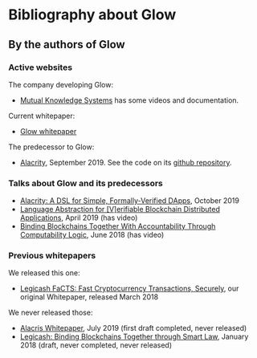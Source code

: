 # Bibliography about Glow

## By the authors of Glow

### Active websites

The company developing Glow:
* [Mutual Knowledge Systems](https://mukn.io) has some videos and documentation.

Current whitepaper:
* [Glow whitepaper](https://docs.google.com/document/d/1nBmI28yISX2HynodZnYWW0Px6re4JyYNNw2ncaFfJSg/)

The predecessor to Glow:
* [Alacrity](https://alacrity-lang.org/), September 2019.
  See the code on its [github repository](https://github.com/AlacrisIO/alacrity).

### Talks about Glow and its predecessors

* [Alacrity: A DSL for Simple, Formally-Verified DApps](https://github.com/AlacrisIO/alacrity/blob/master/docs/paper.md), October 2019
* [Language Abstraction for [V]erifiable Blockchain Distributed Applications](http://github.com/alacrisio/lavbda), April 2019 (has video)
* [Binding Blockchains Together With Accountability Through Computability Logic](http://github.com/alacrisio/bbtwatcl), June 2018 (has video)

### Previous whitepapers

We released this one:
* [Legicash FaCTS: Fast Cryptocurrency Transactions, Securely](https://j.mp/FaCTS), our original Whitepaper, released March 2018

We never released those:
* [Alacris Whitepaper](https://docs.google.com/document/d/1X5JoanOuPETu-mMd90kiNYA8Okh-fkhI18RI8kwq5l8/), July 2019 (first draft completed, never released)
* [Legicash: Binding Blockchains Together through Smart Law](https://j.mp/legicash), January 2018 (draft, never completed, never released)
